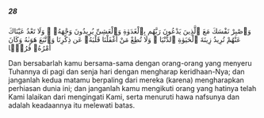 ##### 28

<span class="ayah">وَٱصْبِرْ نَفْسَكَ مَعَ ٱلَّذِينَ يَدْعُونَ رَبَّهُم بِٱلْغَدَوٰةِ وَٱلْعَشِىِّ يُرِيدُونَ وَجْهَهُۥ ۖ وَلَا تَعْدُ عَيْنَاكَ عَنْهُمْ تُرِيدُ زِينَةَ ٱلْحَيَوٰةِ ٱلدُّنْيَا ۖ وَلَا تُطِعْ مَنْ أَغْفَلْنَا قَلْبَهُۥ عَن ذِكْرِنَا وَٱتَّبَعَ هَوَىٰهُ وَكَانَ أَمْرُهُۥ فُرُطًۭا</span>

<span class="ayah_translation">Dan bersabarlah kamu bersama-sama dengan orang-orang yang menyeru Tuhannya di pagi dan senja hari dengan mengharap keridhaan-Nya; dan janganlah kedua matamu berpaling dari mereka (karena) mengharapkan perhiasan dunia ini; dan janganlah kamu mengikuti orang yang hatinya telah Kami lalaikan dari mengingati Kami, serta menuruti hawa nafsunya dan adalah keadaannya itu melewati batas.</span>

